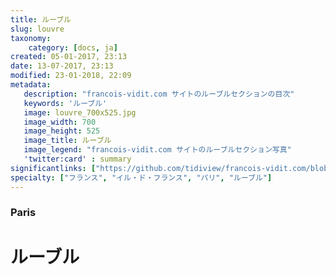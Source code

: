 ```yaml
---
title: ルーブル
slug: louvre
taxonomy:
    category: [docs, ja]
created: 05-01-2017, 23:13
date: 13-07-2017, 23:13
modified: 23-01-2018, 22:09
metadata:
   description: "francois-vidit.com サイトのルーブルセクションの目次"
   keywords: 'ルーブル'
   image: louvre_700x525.jpg
   image_width: 700
   image_height: 525
   image_title: ルーブル
   image_legend: "francois-vidit.com サイトのルーブルセクション写真"
   'twitter:card' : summary
significantlinks: ["https://github.com/tidiview/francois-vidit.com/blob/develop/user/sites/docs/pages/01.home/01.paris/01.louvre/chapter.ja.md"]
specialty: ["フランス", "イル・ド・フランス", "パリ", "ルーブル"]
---
```

### Paris

# ルーブル